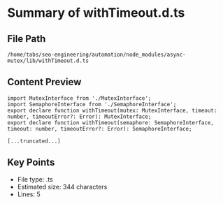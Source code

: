 # Summary of withTimeout.d.ts
  
## File Path
`/home/tabs/seo-engineering/automation/node_modules/async-mutex/lib/withTimeout.d.ts`

## Content Preview
```
import MutexInterface from './MutexInterface';
import SemaphoreInterface from './SemaphoreInterface';
export declare function withTimeout(mutex: MutexInterface, timeout: number, timeoutError?: Error): MutexInterface;
export declare function withTimeout(semaphore: SemaphoreInterface, timeout: number, timeoutError?: Error): SemaphoreInterface;

[...truncated...]
```

## Key Points
- File type: .ts
- Estimated size: 344 characters
- Lines: 5
